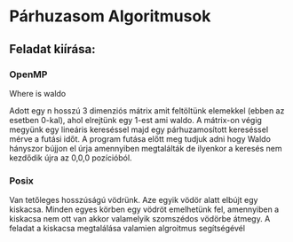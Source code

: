 # Párhuzasom Algoritmusok

## Feladat kiírása:

### OpenMP

Where is waldo

Adott egy n hosszú 3 dimenziós mátrix amit feltöltünk elemekkel (ebben az esetben 0-kal), ahol elrejtünk egy 1-est ami waldo.
A mátrix-on végig megyünk egy lineáris kereséssel majd egy párhuzamosított kereséssel mérve a futási időt.
A program futása előtt meg tudjuk adni hogy Waldo hányszor bújjon el úrja amennyiben megtalálták de ilyenkor a keresés nem kezdődik újra az 0,0,0 pozícióból.


 ### Posix
 
 Van tetőleges hosszúságú vödrünk. Aze egyik vödör alatt elbújt egy kiskacsa.
 Minden egyes körben egy vödröt emelhetünk fel, amennyiben a kiskacsa nem ott van akkor valamelyik szomszédos vödörbe átmegy.
 A feladat a kiskacsa megtalálása valamien algroitmus segítségévél
